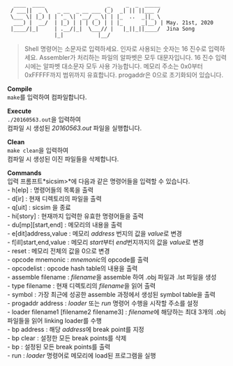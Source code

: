 ```
  ____  ____                    _     _  _  _____                 
 / ___||  _ \   _ __  _ __ ___ (_)  _| || ||___ /                  
 \___ \| |_) | | '_ \| '__/ _ \| | |_  ..  _||_ \                  
  ___) |  __/  | |_) | | | (_) | | |_      _|__) | May. 21st, 2020 
 |____/|_|     | .__/|_|  \___// |   |_||_||____/  Jina Song      
               |_|           |__/                 
```               
   
   
> Shell 명령어는 소문자로 입력하세요.
> 인자로 사용되는 숫자는 16 진수로 입력하세요.
> Assembler가 처리하는 파일의 알파벳은 모두 대문자입니다.
> 16 진수 입력 시에는 알파벳 대소문자 모두 사용 가능합니다.
> 메모리 주소는 0x0부터 0xFFFFF까지 범위까지 유효합니다.
> progaddr은 0으로 초기화되어 있습니다.
   
   
**Compile**   
    `make`를 입력하여 컴파일합니다.   
   
**Execute**   
    `./20160563.out`을 입력하여   
    컴파일 시 생성된 *20160563.out* 파일을 실행합니다.   
   
**Clean**   
    `make clean`을 입력하여   
    컴파일 시 생성된 이진 파일들을 삭제합니다.   
   
**Commands**   
    입력 프롬프트*sicsim>*에 다음과 같은 명령어들을 입력할 수 있습니다.   
    - h[elp] : 명령어들의 목록을 출력   
    - d[ir] : 현재 디렉토리의 파일을 출력   
    - q[uit] : sicsim 을 종료   
    - hi[story] : 현재까지 입력한 유효한 명령어들을 출력   
    - du[mp][start,end] : 메모리의 내용을 출력   
    - e[dit]address,value : 메모리 *address* 번지의 값을 *value*로 변경   
    - f[ill]start,end,value : 메모리 *start*부터 *end*번지까지의 값을 *value*로 변경   
    - reset : 메모리 전체의 값을 0으로 변경   
    - opcode mnemonic : *mnemonic*의 opcode를 출력   
    - opcodelist : opcode hash table의 내용을 출력   
    - assemble filename : *filename*을 assemble 하여 .obj 파일과 .lst 파일을 생성   
    - type filename : 현재 디렉토리의 *filename*을 읽어 출력   
    - symbol : 가장 최근에 성공한 assemble 과정에서 생성된 symbol table을 출력   
    - progaddr address : *loader* 또는 *run* 명령어 수행을 시작할 주소를 설정   
    - loader filename1 [filename2 filename3] : *filename*에 해당하는 최대 3개의 .obj 파일들을 읽어 linking loader를 수행   
    - bp address : 해당 *address*에 break point를 지정   
    - bp clear : 설정한 모든 break points를 삭제   
    - bp : 설정된 모든 break points를 출력   
    - run : *loader* 명령어로 메모리에 load된 프로그램을 실행   
    
